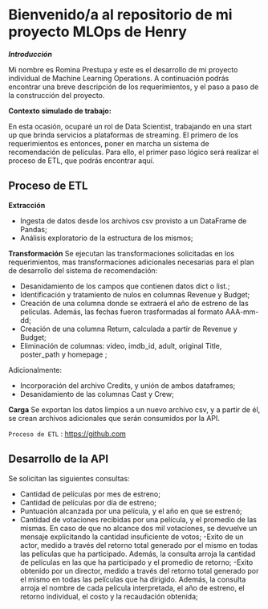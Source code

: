 # Bienvenido/a al repositorio de mi proyecto MLOps de Henry


***Introducción***

Mi nombre es Romina Prestupa y este es el desarrollo de mi proyecto individual de Machine Learning Operations. A continuación podrás encontrar una breve descripción de los requerimientos, y el paso a paso de la construcción del proyecto.



**Contexto simulado de trabajo:**

En esta ocasión, ocuparé un rol de Data Scientist, trabajando en una start up que brinda servicios a  plataformas de streaming. El primero de los requerimientos es entonces, poner en marcha un sistema de recomendación de películas. 
Para ello, el primer paso lógico será realizar el proceso de ETL, que podrás encontrar aquí.



Proceso de ETL
-------------
**Extracción**
- Ingesta de datos desde los archivos csv provisto a un DataFrame de Pandas;
- Análisis exploratorio de la estructura de los mismos;

**Transformación**
Se ejecutan las transformaciones solicitadas en los requerimientos, mas transformaciones adicionales necesarias para el plan de desarrollo del sistema de recomendación:
- Desanidamiento de los campos que contienen datos dict o list.;
- Identificación y tratamiento de nulos en columnas Revenue y Budget;
- Creación de una columna donde se extraerá el año de estreno de las películas. Además, las fechas fueron trasformadas al formato AAA-mm-dd;
- Creación de una columna Return, calculada a partir de Revenue y Budget;
- Eliminación de columnas: video, imdb_id, adult, original Title, poster_path y homepage ;

Adicionalmente:
- Incorporación del archivo Credits, y unión de ambos dataframes;
- Desanidamiento de las columnas Cast y Crew;

**Carga**
Se exportan los datos limpios a un nuevo archivo csv, y a partir de él, se crean archivos adicionales que serán consumidos por la API.

`Proceso de ETL` : <https://github.com>




Desarrollo de la API
-------------
Se solicitan las siguientes consultas:
- Cantidad de películas por mes de estreno;
- Cantidad de películas por día de estreno;
- Puntuación alcanzada por una película, y el año en que se estrenó;
- Cantidad de votaciones recibidas por una película, y el promedio de las mismas. En caso de que no alcance dos mil votaciones, se devuelve un mensaje explicitando la cantidad insuficiente de votos;
-Exito de un actor, medido a través del retorno total generado por el mismo en todas las películas que ha participado. Además, la consulta arroja la cantidad de películas en las que ha participado y el promedio de retorno;
-Exito obtenido por un director, medido a través del retorno total generado por el mismo en todas las películas que ha dirigido. Además, la consulta arroja el nombre de cada película interpretada, el  año de estreno, el retorno individual, el costo y la recaudación obtenida;